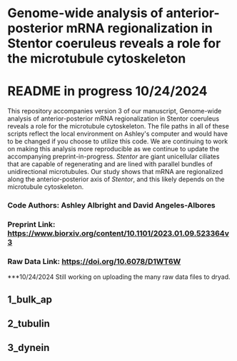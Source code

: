 # Genome-wide analysis of anterior-posterior mRNA regionalization in Stentor coeruleus reveals a role for the microtubule cytoskeleton

# README in progress 10/24/2024

This repository accompanies version 3 of our manuscript, Genome-wide analysis of anterior-posterior mRNA regionalization in Stentor coeruleus reveals a role for the microtubule cytoskeleton. The file paths in all of these scripts reflect the local environment on Ashley's computer and would have to be changed if you choose to utilize this code. We are continuing to work on making this analysis more reproducible as we continue to update the accompanying preprint-in-progress. _Stentor_ are giant unicellular ciliates that are capable of regenerating and are lined with parallel bundles of unidirectional microtubules. Our study shows that mRNA are regionalized along the anterior-posterior axis of _Stentor_, and this likely depends on the microtubule cytoskeleton. 

### Code Authors: Ashley Albright and David Angeles-Albores 

### Preprint Link: https://www.biorxiv.org/content/10.1101/2023.01.09.523364v3

### Raw Data Link: https://doi.org/10.6078/D1WT6W

***10/24/2024 Still working on uploading the many raw data files to dryad.

## 1_bulk_ap


## 2_tubulin


## 3_dynein


